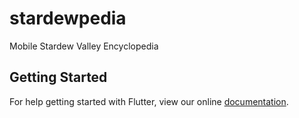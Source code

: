 # stardewpedia

Mobile Stardew Valley Encyclopedia

## Getting Started

For help getting started with Flutter, view our online
[documentation](https://flutter.io/).
